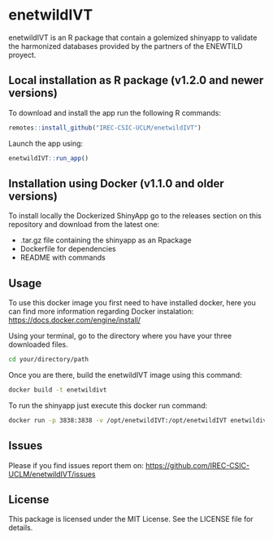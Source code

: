 # enetwildIVT

enetwildIVT is an R package that contain a golemized shinyapp to validate the harmonized databases provided by the partners of the ENEWTILD proyect.


## Local installation as R package (v1.2.0 and newer versions)

To download and install the app run the following R commands:

```R
remotes::install_github("IREC-CSIC-UCLM/enetwildIVT")
```

Launch the app using: 

```R
enetwildIVT::run_app()
```

## Installation using Docker (v1.1.0 and older versions)

To install locally the Dockerized ShinyApp go to the releases section on this repository and download from the latest one:

- .tar.gz file containing the shinyapp as an Rpackage
- Dockerfile for dependencies
- README with commands

## Usage

To use this docker image you first need to have installed docker, here you can find more information regarding Docker instalation: https://docs.docker.com/engine/install/

Using your terminal, go to the directory where you have your three downloaded files.

```sh
cd your/directory/path
```

Once you are there, build the enetwildIVT image using this command:

```sh
docker build -t enetwildivt
```

To run the shinyapp just execute this docker run command: 

```sh
docker run -p 3838:3838 -v /opt/enetwildIVT:/opt/enetwildIVT enetwildivt:latest
```

## Issues

Please if you find issues report them on: https://github.com/IREC-CSIC-UCLM/enetwildIVT/issues

## License

This package is licensed under the MIT License. See the LICENSE file for details.

